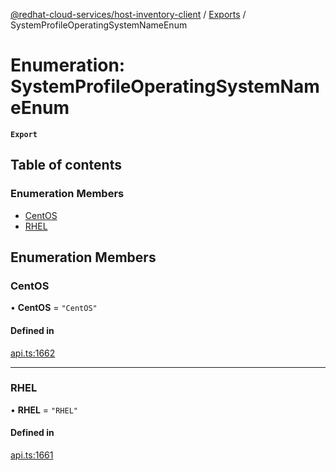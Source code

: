 [@redhat-cloud-services/host-inventory-client](../README.md) / [Exports](../modules.md) / SystemProfileOperatingSystemNameEnum

# Enumeration: SystemProfileOperatingSystemNameEnum

**`Export`**

## Table of contents

### Enumeration Members

- [CentOS](SystemProfileOperatingSystemNameEnum.md#centos)
- [RHEL](SystemProfileOperatingSystemNameEnum.md#rhel)

## Enumeration Members

### CentOS

• **CentOS** = ``"CentOS"``

#### Defined in

[api.ts:1662](https://github.com/RedHatInsights/javascript-clients/blob/master/packages/host-inventory/api.ts#L1662)

___

### RHEL

• **RHEL** = ``"RHEL"``

#### Defined in

[api.ts:1661](https://github.com/RedHatInsights/javascript-clients/blob/master/packages/host-inventory/api.ts#L1661)
